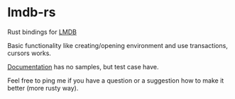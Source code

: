 lmdb-rs
=======

Rust bindings for [LMDB](http://symas.com/mdb/)

Basic functionality like creating/opening environment and use
transactions, cursors works.

[Documentation](http://www.rust-ci.org/vhbit/lmdb-rs/doc/lmdb/)
has no samples, but test case have.

Feel free to ping me if you have a question or a suggestion how to
make it better (more rusty way).

